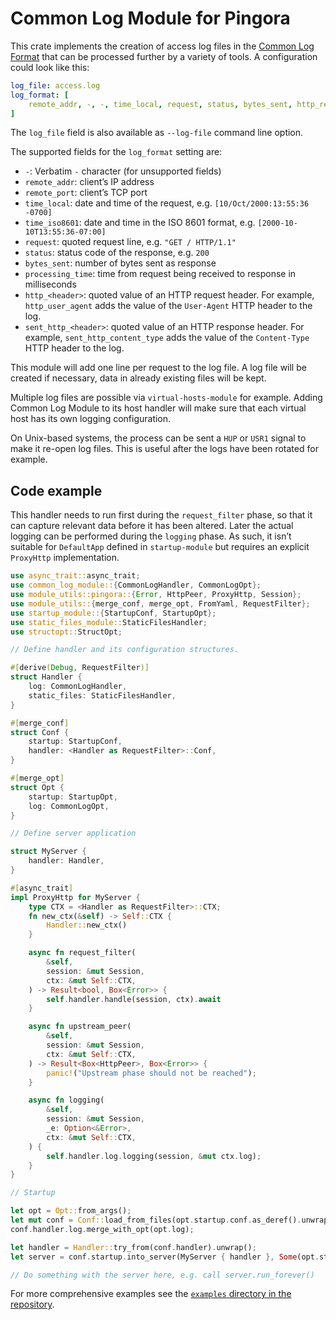 # Common Log Module for Pingora

This crate implements the creation of access log files in the
[Common Log Format](https://en.wikipedia.org/wiki/Common_Log_Format) that can be processed
further by a variety of tools. A configuration could look like this:

```yaml
log_file: access.log
log_format: [
    remote_addr, -, -, time_local, request, status, bytes_sent, http_referer, http_user_agent
]
```

The `log_file` field is also available as `--log-file` command line option.

The supported fields for the `log_format` setting are:

* `-`: Verbatim `-` character (for unsupported fields)
* `remote_addr`: client’s IP address
* `remote_port`: client’s TCP port
* `time_local`: date and time of the request, e.g. `[10/Oct/2000:13:55:36 -0700]`
* `time_iso8601`: date and time in the ISO 8601 format, e.g. `[2000-10-10T13:55:36-07:00]`
* `request`: quoted request line, e.g. `"GET / HTTP/1.1"`
* `status`: status code of the response, e.g. `200`
* `bytes_sent`: number of bytes sent as response
* `processing_time`: time from request being received to response in milliseconds
* `http_<header>`: quoted value of an HTTP request header. For example, `http_user_agent` adds
  the value of the `User-Agent` HTTP header to the log.
* `sent_http_<header>`: quoted value of an HTTP response header. For example,
  `sent_http_content_type` adds the value of the `Content-Type` HTTP header to the log.

This module will add one line per request to the log file. A log file will be created if
necessary, data in already existing files will be kept.

Multiple log files are possible via `virtual-hosts-module` for example. Adding Common Log
Module to its host handler will make sure that each virtual host has its own logging
configuration.

On Unix-based systems, the process can be sent a `HUP` or `USR1` signal to make it re-open log
files. This is useful after the logs have been rotated for example.

## Code example

This handler needs to run first during the `request_filter` phase, so that it can capture
relevant data before it has been altered. Later the actual logging can be performed during the
`logging` phase. As such, it isn’t suitable for `DefaultApp` defined in `startup-module` but
requires an explicit `ProxyHttp` implementation.

```rust
use async_trait::async_trait;
use common_log_module::{CommonLogHandler, CommonLogOpt};
use module_utils::pingora::{Error, HttpPeer, ProxyHttp, Session};
use module_utils::{merge_conf, merge_opt, FromYaml, RequestFilter};
use startup_module::{StartupConf, StartupOpt};
use static_files_module::StaticFilesHandler;
use structopt::StructOpt;

// Define handler and its configuration structures.

#[derive(Debug, RequestFilter)]
struct Handler {
    log: CommonLogHandler,
    static_files: StaticFilesHandler,
}

#[merge_conf]
struct Conf {
    startup: StartupConf,
    handler: <Handler as RequestFilter>::Conf,
}

#[merge_opt]
struct Opt {
    startup: StartupOpt,
    log: CommonLogOpt,
}

// Define server application

struct MyServer {
    handler: Handler,
}

#[async_trait]
impl ProxyHttp for MyServer {
    type CTX = <Handler as RequestFilter>::CTX;
    fn new_ctx(&self) -> Self::CTX {
        Handler::new_ctx()
    }

    async fn request_filter(
        &self,
        session: &mut Session,
        ctx: &mut Self::CTX,
    ) -> Result<bool, Box<Error>> {
        self.handler.handle(session, ctx).await
    }

    async fn upstream_peer(
        &self,
        session: &mut Session,
        ctx: &mut Self::CTX,
    ) -> Result<Box<HttpPeer>, Box<Error>> {
        panic!("Upstream phase should not be reached");
    }

    async fn logging(
        &self,
        session: &mut Session,
        _e: Option<&Error>,
        ctx: &mut Self::CTX,
    ) {
        self.handler.log.logging(session, &mut ctx.log);
    }
}

// Startup

let opt = Opt::from_args();
let mut conf = Conf::load_from_files(opt.startup.conf.as_deref().unwrap_or(&[])).unwrap();
conf.handler.log.merge_with_opt(opt.log);

let handler = Handler::try_from(conf.handler).unwrap();
let server = conf.startup.into_server(MyServer { handler }, Some(opt.startup));

// Do something with the server here, e.g. call server.run_forever()
```

For more comprehensive examples see the [`examples` directory in the repository](https://github.com/palant/pingora-utils/tree/main/examples).
